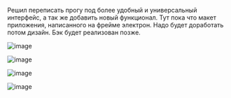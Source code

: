 Решил переписать прогу под более удобный и универсальный интерфейс, а так же добавить новый функционал. Тут пока что макет приложения, написанного на фрейме электрон. Надо будет доработать потом дизайн. Бэк будет реализован позже.

![image](https://github.com/NoonLicht/download_setup_programm_electron/assets/121355541/3a8e00e9-e98f-442c-895d-618b85342209)

![image](https://github.com/NoonLicht/download_setup_programm_electron/assets/121355541/e5e7026e-556a-43ee-88c2-8d7bcf35797d)

![image](https://github.com/NoonLicht/download_setup_programm_electron/assets/121355541/6900cc18-73f7-4f75-813d-141715276888)

![image](https://github.com/NoonLicht/download_setup_programm_electron/assets/121355541/070a6c8c-0a3c-4fd0-8d12-6cd097f190bb)
